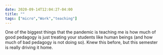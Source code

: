 ```yaml
---
date: 2020-09-14T12:04:27-04:00
title: ""
tags: ["micro","Work","teaching"]
---
```

One of the biggest things that the pandemic is teaching me is how much of good pedagogy is just treating your students like human beings (and how much of bad pedagogy is not doing so). Knew this before, but this semester is really driving it home.
